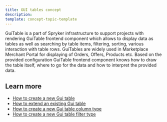 ```yaml
---
title: GUI tables concept 
description:
template: concept-topic-template
---
```


GuiTable is a part of Spryker infrastructure to support projects with rendering GuiTable frontend component which allows
to display data as tables as well as searching by table items, filtering, sorting, various interaction with table rows. 
GuiTables are widely used in Marketplace Merchant Portal for displaying of Orders, Offers, Products etc. 
Based on the provided configuration GuiTable frontend component knows how to draw the table itself, 
where to go for the data and how to interpret the provided data.

## Learn more

- [How to create a new Gui table](/docs/marketplace/dev/howtos/how-to-create-gui-table.html)
- [How to extend an existing Gui table](/docs/marketplace/dev/howtos/how-to-extend-gui-table.html)
- [How to create a new Gui table column type](/docs/marketplace/dev/howtos/how-to-add-new-column-type.html)
- [How to create a new Gui table filter type](/docs/marketplace/dev/howtos/how-to-add-new-filter-type.html)
